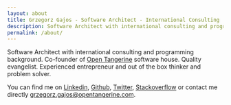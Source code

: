 ```yaml
---
layout: about
title: Grzegorz Gajos - Software Architect - International Consulting
description: Software Architect with international consulting and programming background. Co-founder of Open Tangerine software house. Quality evangelist. Experienced entrepreneur and out of the box thinker and problem solver.
permalink: /about/
---
```


Software Architect with international consulting and programming background.
Co-founder of <a href="http://opentangerine.com" rel="nofollow">Open Tangerine</a> software house. Quality evangelist.
Experienced entrepreneur and out of the box thinker and problem solver.

You can find me on
<a href="https://pl.linkedin.com/in/ggajos" rel="nofollow">Linkedin</a>,
<a href="https://github.com/ggajos" rel="nofollow">Github</a>,
<a href="https://twitter.com/ggajos" rel="nofollow">Twitter</a>,
<a href="https://stackoverflow.com/users/397677/grzegorz-gajos" rel="nofollow">Stackoverflow</a>
or contact me directly <a href="mailto:grzegorz.gajos@opentangerine.com">grzegorz.gajos@opentangerine.com</a>.